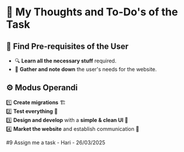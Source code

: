 # **📝 My Thoughts and To-Do's of the Task**

## **📌 Find Pre-requisites of the User**  
- 🔍 **Learn all the necessary stuff** required.  
- 📝 **Gather and note down** the user's needs for the website.  

## **⚙️ Modus Operandi**  
1️⃣ **Create migrations** 🏗️  
2️⃣ **Test everything** 🔬  
3️⃣ **Design and develop** with a **simple & clean UI** 🎨  
4️⃣ **Market the website** and establish communication 📢  

    

#9 Assign me a task - Hari - 26/03/2025